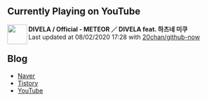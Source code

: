 ## Currently Playing on YouTube

[<img align="left" height="45" src="https://yt3.ggpht.com/a/AATXAJy4V9hWNT_np8oTXmnwhUw_RG4iDcsIwOgcqph95Q=s88-c-k-c0xffffffff-no-nd-rj">](https://www.youtube.com/channel/UCrGzu0MPKQpYF2AV2oG-VpQ)

**DIVELA / Official - METEOR ／ DIVELA feat. 하츠네 미쿠**  
Last updated at 08/02/2020 17:28 with [20chan/github-now](https://github.com/20chan/github-now)

## Blog

- [Naver](http://blog.naver.com/neurowhai)
- [Tistory](http://neurowhai.tistory.com/)
- [YouTube](https://www.youtube.com/channel/UCB_v1xU6laBHOeH6z4L-Mtw)
